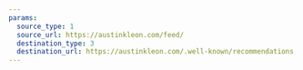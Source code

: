 ```yaml
---
params:
  source_type: 1
  source_url: https://austinkleon.com/feed/
  destination_type: 3
  destination_url: https://austinkleon.com/.well-known/recommendations.opml
---
```

